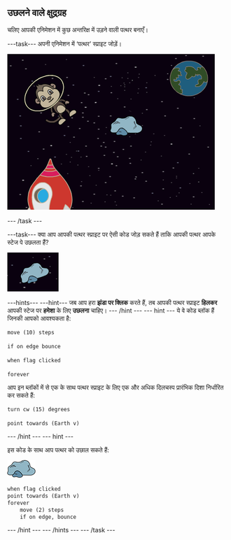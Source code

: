 ## उछलने वाले क्षुद्रग्रह

चलिए आपकी एनिमेशन में कुछ अन्तरिक्ष में उड़ने वाली पत्थर बनाएँ।

\---task\--- अपनी एनिमेशन में ‘पत्थर’ स्प्राइट जोड़ें।

![एक पत्थर स्प्राइट जोड़ना](images/space-rock-sprite.png)

\--- /task \---

\---task\--- क्या आप आपकी पत्थर स्प्राइट पर ऐसी कोड जोड़ सकते हैं ताकि आपकी पत्थर आपके स्टेज पे उछलता हैं?

![एक उछलती पत्थर का परीक्षण](images/space-bounce-test.png)

\---hints\--- \---hint\--- जब आप हरा **झंडा पर क्लिक** करते हैं, तब आपकी पत्थर स्प्राइट **हिलकर** आपकी स्टेज पर **हमेशा** के लिए **उछलना** चाहिए। \--- /hint \--- \--- hint \--- ये वे कोड ब्लॉक हैं जिनकी आपको आवश्यकता है:

```blocks3
move (10) steps

if on edge bounce

when flag clicked

forever
```

आप इन ब्लॉकों में से एक के साथ पत्थर स्प्राइट के लिए एक और अधिक दिलचस्प प्रारंभिक दिशा निर्धारित कर सकते हैं:

```blocks3
turn cw (15) degrees

point towards (Earth v)
```

\--- /hint \--- \--- hint \---

इस कोड के साथ आप पत्थर को उछाल सकते हैं:

![पत्थर स्प्राइट](images/sprite-rock.png)

```blocks3
when flag clicked
point towards (Earth v)
forever
    move (2) steps
    if on edge, bounce
```

\--- /hint \--- \--- /hints \--- \--- /task \---
